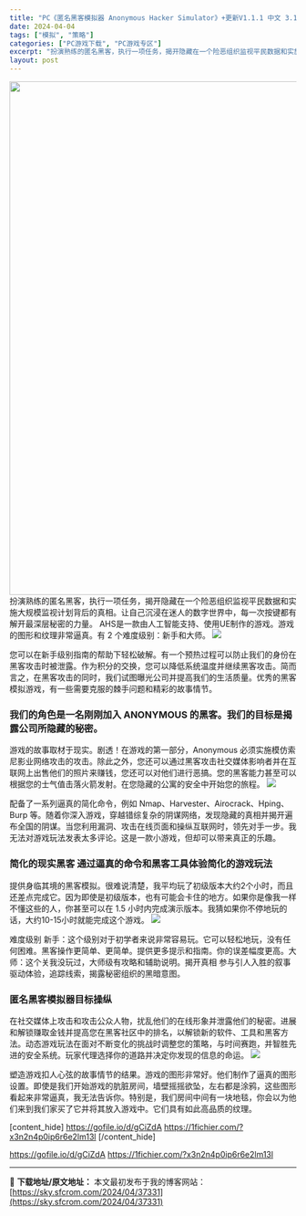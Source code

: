 ```yaml
---
title: "PC《匿名黑客模拟器 Anonymous Hacker Simulator》+更新V1.1.1 中文 3.16G"
date: 2024-04-04
tags: ["模拟", "策略"]
categories: ["PC游戏下载", "PC游戏专区"]
excerpt: "扮演熟练的匿名黑客，执行一项任务，揭开隐藏在一个险恶组织监视平民数据和实施大规模监视计划背后的真相。让自己沉浸在迷人的数字世界中，每一次按键都有解开最深层秘密的力量。 AHS是一款由人工智能支持、使用UE制作的游戏。游戏的图形和纹理非常逼真。有 2 个难度级别：新手和大师。 您可以在新手级别指南的帮&hellip;"
layout: post
---
```


<img class="size-full wp-image-37332 aligncenter" src="https://sky.sfcrom.com/wp-content/uploads/2024/04/2024040408341855.webp" alt="" width="600" height="900" />
扮演熟练的匿名黑客，执行一项任务，揭开隐藏在一个险恶组织监视平民数据和实施大规模监视计划背后的真相。让自己沉浸在迷人的数字世界中，每一次按键都有解开最深层秘密的力量。 AHS是一款由人工智能支持、使用UE制作的游戏。游戏的图形和纹理非常逼真。有 2 个难度级别：新手和大师。

<img src="https://sky.sfcrom.com/wp-content/uploads/2024/04/20240404163644-40922.jpeg" />

<span>您可以在新手级别指南的帮助下轻松破解。有一个预热过程可以防止我们的身份在黑客攻击时被泄露。作为积分的交换，您可以降低系统温度并继续黑客攻击。简而言之，在黑客攻击的同时，我们试图曝光公司并提高我们的生活质量。优秀的黑客模拟游戏，有一些需要克服的棘手问题和精彩的故事情节。</span>
<h3><span>我们的角色是一名刚刚加入 ANONYMOUS 的黑客。我们的目标是揭露公司所隐藏的秘密。</span></h3>
<span>游戏的故事取材于现实。剧透！在游戏的第一部分，Anonymous 必须实施模仿索尼影业网络攻击的攻击。除此之外，您还可以通过黑客攻击社交媒体影响者并在互联网上出售他们的照片来赚钱，您还可以对他们进行恶搞。您的黑客能力甚至可以根据您的士气值击落火箭发射。在您隐藏的公寓的安全中开始您的旅程。</span>

<img src="https://sky.sfcrom.com/wp-content/uploads/2024/04/20240404163652-dd4ff.jpeg" />

<span>配备了一系列逼真的简化命令，例如 Nmap、Harvester、Airocrack、Hping、Burp 等。随着你深入游戏，穿越错综复杂的阴谋网络，发现隐藏的真相并揭开遍布全国的阴谋。当您利用漏洞、攻击在线页面和操纵互联网时，领先对手一步。我无法对游戏玩法发表太多评论。这是一款小游戏，但却可以带来真正的乐趣。</span>
<h3><span>简化的现实黑客 通过逼真的命令和黑客工具体验简化的游戏玩法</span></h3>
<span>提供身临其境的黑客模拟。很难说清楚，我平均玩了初级版本大约2个小时，而且还差点完成它。因为即使是初级版本，也有可能会卡住的地方。如果你是像我一样不懂这些的人，你甚至可以在 1.5 小时内完成演示版本。我猜如果你不停地玩的话，大约10-15小时就能完成这个游戏。</span>

<img src="https://sky.sfcrom.com/wp-content/uploads/2024/04/20240404163655-b0411.jpeg" />

<span>难度级别 新手：这个级别对于初学者来说非常容易玩。它可以轻松地玩，没有任何困难。黑客操作更简单、更简单。提供更多提示和指南。你的误差幅度更高。大师：这个关我没玩过，大师级有攻略和辅助说明。揭开真相 参与引人入胜的叙事驱动体验，追踪线索，揭露秘密组织的黑暗意图。</span>
<h3><span>匿名黑客模拟器目标操纵</span></h3>
<span>在社交媒体上攻击和攻击公众人物，扰乱他们的在线形象并泄露他们的秘密。进展和解锁赚取金钱并提高您在黑客社区中的排名，以解锁新的软件、工具和黑客方法。动态游戏玩法在面对不断变化的挑战时调整您的策略，与时间赛跑，并智胜先进的安全系统。玩家代理选择你的道路并决定你发现的信息的命运。</span>

<img src="https://sky.sfcrom.com/wp-content/uploads/2024/04/20240404163701-8c9fb.jpeg" />

塑造游戏扣人心弦的故事情节的结果。游戏的图形非常好。他们制作了逼真的图形设置。即使是我们开始游戏的肮脏房间，墙壁摇摇欲坠，左右都是涂鸦，这些图形看起来非常逼真，我无法告诉你。特别是，我们房间中间有一块地毯，你会以为他们来到我们家买了它并将其放入游戏中。它们具有如此高品质的纹理。

[content_hide]
https://gofile.io/d/gCiZdA
https://1fichier.com/?x3n2n4p0ip6r6e2lm13l
[/content_hide]

<!--wechatfans start-->
https://gofile.io/d/gCiZdA
https://1fichier.com/?x3n2n4p0ip6r6e2lm13l
<!--wechatfans end-->

---
📖 **下载地址/原文地址：** 本文最初发布于我的博客网站：[https://sky.sfcrom.com/2024/04/37331](https://sky.sfcrom.com/2024/04/37331)
